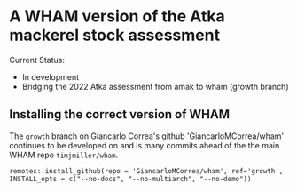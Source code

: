 # A WHAM version of the Atka mackerel stock assessment

Current Status: 
- In development
- Bridging the 2022 Atka assessment from amak to wham (growth branch)

## Installing the correct version of WHAM

The `growth` branch on Giancarlo Correa's github 'GiancarloMCorrea/wham' continues to be developed on and is many commits ahead of the the main WHAM repo `timjmiller/wham`. 

```
remotes::install_github(repo = 'GiancarloMCorrea/wham', ref='growth', INSTALL_opts = c("--no-docs", "--no-multiarch", "--no-demo"))
```
